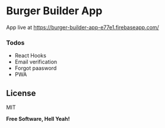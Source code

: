 # Burger Builder App

App live at https://burger-builder-app-e77e1.firebaseapp.com/

### Todos

 - React Hooks
 - Email verification
 - Forgot paasword
 - PWA

License
----

MIT


**Free Software, Hell Yeah!**


